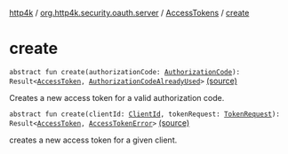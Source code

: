 [http4k](../../index.md) / [org.http4k.security.oauth.server](../index.md) / [AccessTokens](index.md) / [create](./create.md)

# create

`abstract fun create(authorizationCode: `[`AuthorizationCode`](../-authorization-code/index.md)`): Result<`[`AccessToken`](../../org.http4k.security/-access-token/index.md)`, `[`AuthorizationCodeAlreadyUsed`](../-authorization-code-already-used.md)`>` [(source)](https://github.com/http4k/http4k/blob/master/http4k-security-oauth/src/main/kotlin/org/http4k/security/oauth/server/AccessTokens.kt#L13)

Creates a new access token for a valid authorization code.

`abstract fun create(clientId: `[`ClientId`](../-client-id/index.md)`, tokenRequest: `[`TokenRequest`](../-token-request/index.md)`): Result<`[`AccessToken`](../../org.http4k.security/-access-token/index.md)`, `[`AccessTokenError`](../-access-token-error.md)`>` [(source)](https://github.com/http4k/http4k/blob/master/http4k-security-oauth/src/main/kotlin/org/http4k/security/oauth/server/AccessTokens.kt#L18)

creates a new access token for a given client.

